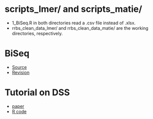 # scripts_lmer/ and scripts_matie/

* 1_BiSeq.R in both directories read a .csv file instead of .xlsx.
* rrbs_clean_data_lmer/ and rrbs_clean_data_matie/ are the working directories, respectively.

# BiSeq

* [Source](https://www.bioconductor.org/packages/release/bioc/src/contrib/BiSeq_1.28.0.tar.gz)
* [Revision](BiSeq_1.28.1.tar.gz)

# Tutorial on DSS

* [paper](https://doi.org/10.1007/s40484-019-0183-8)
* [R code](https://static-content.springer.com/esm/art%3A10.1007%2Fs40484-019-0183-8/MediaObjects/40484_2019_183_MOESM2_ESM.zip)
